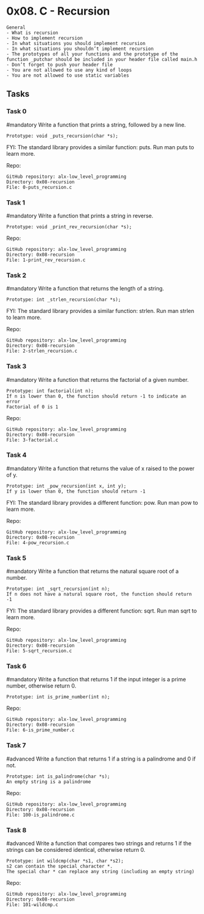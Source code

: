 # 0x08. C - Recursion
    General
    - What is recursion
    - How to implement recursion
    - In what situations you should implement recursion
    - In what situations you shouldn’t implement recursion
    - The prototypes of all your functions and the prototype of the function _putchar should be included in your header file called main.h
    - Don’t forget to push your header file
    - You are not allowed to use any kind of loops
    - You are not allowed to use static variables

## Tasks
### Task 0
#mandatory
Write a function that prints a string, followed by a new line.

    Prototype: void _puts_recursion(char *s);
FYI: The standard library provides a similar function: puts. Run man puts to learn more.

Repo:

    GitHub repository: alx-low_level_programming
    Directory: 0x08-recursion
    File: 0-puts_recursion.c
   

### Task 1
#mandatory
Write a function that prints a string in reverse.

    Prototype: void _print_rev_recursion(char *s);
 
Repo:

    GitHub repository: alx-low_level_programming
    Directory: 0x08-recursion
    File: 1-print_rev_recursion.c
   

### Task 2
#mandatory
Write a function that returns the length of a string.

    Prototype: int _strlen_recursion(char *s);
FYI: The standard library provides a similar function: strlen. Run man strlen to learn more.

Repo:

    GitHub repository: alx-low_level_programming
    Directory: 0x08-recursion
    File: 2-strlen_recursion.c
   

### Task 3
#mandatory
Write a function that returns the factorial of a given number.

    Prototype: int factorial(int n);
    If n is lower than 0, the function should return -1 to indicate an error
    Factorial of 0 is 1

Repo:

    GitHub repository: alx-low_level_programming
    Directory: 0x08-recursion
    File: 3-factorial.c
   

### Task 4
#mandatory
Write a function that returns the value of x raised to the power of y.

    Prototype: int _pow_recursion(int x, int y);
    If y is lower than 0, the function should return -1
FYI: The standard library provides a different function: pow. Run man pow to learn more.
 
Repo:

    GitHub repository: alx-low_level_programming
    Directory: 0x08-recursion
    File: 4-pow_recursion.c
   

### Task 5
#mandatory
Write a function that returns the natural square root of a number.

    Prototype: int _sqrt_recursion(int n);
    If n does not have a natural square root, the function should return -1
FYI: The standard library provides a different function: sqrt. Run man sqrt to learn more.
 
Repo:

    GitHub repository: alx-low_level_programming
    Directory: 0x08-recursion
    File: 5-sqrt_recursion.c
   

### Task 6
#mandatory
Write a function that returns 1 if the input integer is a prime number, otherwise return 0.

    Prototype: int is_prime_number(int n);
 
Repo:

    GitHub repository: alx-low_level_programming
    Directory: 0x08-recursion
    File: 6-is_prime_number.c
   

### Task 7
#advanced
Write a function that returns 1 if a string is a palindrome and 0 if not.

    Prototype: int is_palindrome(char *s);
    An empty string is a palindrome

Repo:

    GitHub repository: alx-low_level_programming
    Directory: 0x08-recursion
    File: 100-is_palindrome.c
   

### Task 8
#advanced
Write a function that compares two strings and returns 1 if the strings can be considered identical, otherwise return 0.

    Prototype: int wildcmp(char *s1, char *s2);
    s2 can contain the special character *.
    The special char * can replace any string (including an empty string)
 
Repo:

    GitHub repository: alx-low_level_programming
    Directory: 0x08-recursion
    File: 101-wildcmp.c

